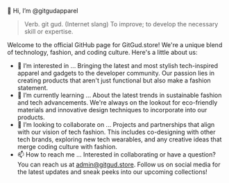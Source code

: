 👋 Hi, I’m @gitgudapparel

> Verb. git gud. (Internet slang) To improve; to develop the necessary skill or expertise.

Welcome to the official GitHub page for GitGud.store! We're a unique blend of technology, fashion, and coding culture. Here's a little about us:
- 👀 I’m interested in ...
  Bringing the latest and most stylish tech-inspired apparel and gadgets to the developer community. Our passion lies in creating products that aren't just functional but also make a fashion statement.
- 🌱 I’m currently learning ...
  About the latest trends in sustainable fashion and tech advancements. We're always on the lookout for eco-friendly materials and innovative design techniques to incorporate into our products.
- 💞️ I’m looking to collaborate on ...
  Projects and partnerships that align with our vision of tech fashion. This includes co-designing with other tech brands, exploring new tech wearables, and any creative ideas that merge coding culture with fashion.
- 📫 How to reach me ...
  Interested in collaborating or have a question? You can reach us at admin@gitgud.store. Follow us on social media for the latest updates and sneak peeks into our upcoming collections!

<!---
gitgudapparel/gitgudapparel is a ✨ special ✨ repository because its `README.md` (this file) appears on your GitHub profile.
You can click the Preview link to take a look at your changes.
--->

